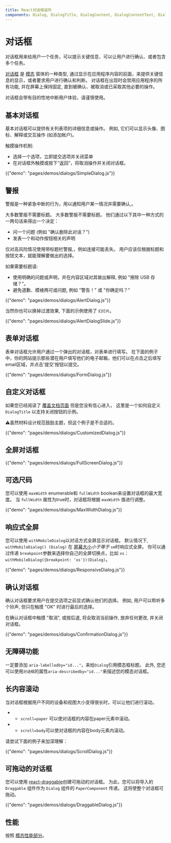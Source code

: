 ```yaml
---
title: React对话框组件
components: Dialog, DialogTitle, DialogContent, DialogContentText, DialogActions, Slide
---
```

# 对话框

<p class="description">对话框用来给用户一个任务，可以提示关键信息、可以让用户进行确认、或者包含多个任务。</p>

[对话框](https://material.io/design/components/dialogs.html) 是 [模态](/utils/modal/) 窗体的一种类型, 通过显示在应用程序内容的前面，来提供关键信息的显示，或者要求用户进行确认和判断。 对话框在出现时会禁用应用程序的所有功能, 并在屏幕上保持固定, 直到被确认、被取消或已采取其他必要的操作。

对话框会带有目的性地中断用户体验，请谨慎使用。

## 基本对话框

基本对话框可以提供有关列表项的详细信息或操作。 例如, 它们可以显示头像、图标、解释或交互操作 (如添加帐户)。

触摸操作机制:

- 选择一个选项，立即提交选项并关闭菜单
- 在对话框外触摸或按下“返回”，将取消操作并关闭对话框。

{{"demo": "pages/demos/dialogs/SimpleDialog.js"}}

## 警报

警报是一种紧急中断的行为，用以通知用户某一情况并需要确认,。

大多数警报不需要标题。 大多数警报不需要标题。 他们通过以下其中一种方式的一两句话来得出一个决定：

- 问一个问题 (例如 "确认删除此对话？")
- 发表一个和动作按钮相关的声明

仅对高风险情况使用带标题栏警报,，例如连接可能丢失。 用户应该仅根据标题和按钮文本，就能理解要做出的选择。

如果需要标题请:

- 使用明确的问题或声明，并在内容区域对其做出解释, 例如 "擦除 USB 存储？"。
- 避免道歉、模棱两可或问题, 例如 "警告！" 或 "你确定吗？“

{{"demo": "pages/demos/dialogs/AlertDialog.js"}}

当然你也可以换掉过渡效果, 下面的示例使用了 `幻灯片`。

{{"demo": "pages/demos/dialogs/AlertDialogSlide.js"}}

## 表单对话框

表单对话框允许用户通过一个弹出的对话框，对表单进行填写。 在下面的例子中，你的网站提示那些潜在用户填写他们的电子邮箱，他们可以在点击之后填写email区域，并点击'提交'按钮以提交。

{{"demo": "pages/demos/dialogs/FormDialog.js"}}

## 自定义对话框

如果您已经阅读了 [覆盖文档页面](/customization/overrides/) 但是您没有信心进入， 这里是一个如何自定义 `DialogTitle` 以支持关闭按钮的示例。

⚠️虽然材料设计规范鼓励主题，但这个例子是不合适的。

{{"demo": "pages/demos/dialogs/CustomizedDialog.js"}}

## 全屏对话框

{{"demo": "pages/demos/dialogs/FullScreenDialog.js"}}

## 可选尺码

您可以使用 `maxWidth` enumerable和 `fullWidth` boolean来设置对话框的最大宽度。 当 `fullWidth` 属性为true时，对话框将根据 `maxWidth` 值进行调整。

{{"demo": "pages/demos/dialogs/MaxWidthDialog.js"}}

## 响应式全屏

您可以使用 `withMobileDialog`以对话方式全屏显示对话框。 默认情况下, `withMobileDialog() (Dialog)` 在 [屏幕大小](/layout/basics/)*小于等于* `sm`时响应式全屏。 你可以通过传递 `breakpoint`参数来选择你自己的全屏切换点，比如 `xs`：`withMobileDialog({breakpoint: 'xs'})(Dialog)`。

{{"demo": "pages/demos/dialogs/ResponsiveDialog.js"}}

## 确认对话框

确认对话框要求用户在提交选项之前显式确认他们的选择。 例如, 用户可以聆听多个铃声, 但只在触摸 "OK" 时进行最后的选择。

在确认对话框中触摸 "取消", 或按后退, 将会取消当前操作, 放弃任何更改, 并关闭对话框。

{{"demo": "pages/demos/dialogs/ConfirmationDialog.js"}}

## 无障碍功能

一定要添加 `aria-labelledby="id..."`，来给` Dialog `引用模态框标题。 此外, 您还可以使用`对话框`的属性`aria-describedby="id..."`来描述您的模态对话框。

## 长内容滚动

当对话框根据用户不同的设备和视图大小变得很长时，可以让他们进行滚动。

- - `scroll=paper` 可以使对话框的内容在paper元素中滚动。
- - `scroll=body`可以使对话框的内容在body元素内滚动。

请尝试下面的例子来加深理解：

{{"demo": "pages/demos/dialogs/ScrollDialog.js"}}

## 可拖动的对话框

您可以使用 [react-draggable](https://github.com/mzabriskie/react-draggable)创建可拖动的对话框。 为此，您可以将导入的 `Draggable` 组件作为 `Dialog` 组件的 `PaperComponent` 传递。 这将使整个对话框可拖动。

{{"demo": "pages/demos/dialogs/DraggableDialog.js"}}

## 性能

按照 [模态性能部分](/utils/modal/#performance)。